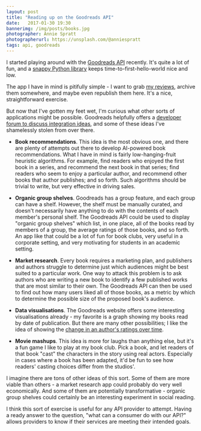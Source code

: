 ```yaml
---
layout: post
title: "Reading up on the Goodreads API"
date:   2017-01-30 19:30
bannerimg: /img/posts/books.jpg
photographer: Annie Spratt
photographerurl: https://unsplash.com/@anniespratt
tags: api, goodreads
---
```


I started playing around with the [Goodreads API](https://www.goodreads.com/api) recently. It's quite a lot of fun, and a [snappy Python library](https://github.com/sefakilic/goodreads) keeps time-to-first-hello-world nice and low.

The app I have in mind is pitifully simple - I want to grab [my reviews](https://www.goodreads.com/review/list/16084341), archive them somewhere, and maybe even republish them here. It's a nice, straightforward exercise.

But now that I've gotten my feet wet, I'm curious what other sorts of applications might be possible. Goodreads helpfully offers a [developer forum to discuss integration ideas](https://www.goodreads.com/topic/group_folder/58737?group_id=8095), and some of these ideas I've shamelessly stolen from over there.

* **Book recommendations**. This idea is the most obvious one, and there are plenty of attempts out there to develop AI-powered book recommendations. What I have in mind is fairly low-hanging-fruit heuristic algorithms. For example, find readers who enjoyed the first book in a series, and recommend the next book in that series; find readers who seem to enjoy a particular author, and recommend other books that author publishes; and so forth. Such algorithms should be trivial to write, but very effective in driving sales.

* **Organic group shelves**. Goodreads has a group feature, and each group can have a shelf. However, the shelf must be manually curated, and doesn't necessarily have anything to do with the contents of each member's personal shelf. The Goodreads API could be used to display "organic group shelves" which list, in one place, all of the books read by members of a group, the average ratings of those books, and so forth. An app like that could be a lot of fun for book clubs, very useful in a corporate setting, and very motivating for students in an academic setting.

* **Market research**. Every book requires a marketing plan, and publishers and authors struggle to determine just which audiences might be best suited to a particular work. One way to attack this problem is to ask authors who are writing a new book to identify a few published works that are most similar to their own. The Goodreads API can then be used to find out how many users liked all of those books, as a metric by which to determine the possible size of the proposed book's audience.

* **Data visualisations**. The Goodreads website offers some interesting visualisations already - my favorite is a graph showing my books read by date of publication. But there are many other possibilities; I like the idea of showing the [change in an author's ratings over time](https://www.goodreads.com/topic/show/794564-my-new-app).

* **Movie mashups**. This idea is more for laughs than anything else, but it's a fun game I like to play at my book club. Pick a book, and let readers of that book "cast" the characters in the story using real actors. Especially in cases where a book has been adapted, it'd be fun to see how readers' casting choices differ from the studios'.

I imagine there are tons of other ideas of this sort. Some of them are more viable than others - a market research app could probably do very well economically. And some of them are potentially transformative - organic group shelves could certainly be an interesting experiment in social reading. 

I think this sort of exercise is useful for any API provider to attempt. Having a ready answer to the question, "what can a consumer do with our API?" allows providers to know if their services are meeting their intended goals.